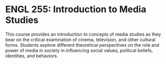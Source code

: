 # ENGL 255: Introduction to Media Studies

This course provides an introduction to concepts of media studies as they bear on the critical examination of cinema, television, and other cultural forms. Students explore different theoretical perspectives on the role and power of media in society in influencing social values, political beliefs, identities, and behaviors.
